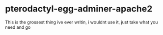 # pterodactyl-egg-adminer-apache2


This is the grossest thing ive ever writin, i wouldnt use it, just take what you need and go
